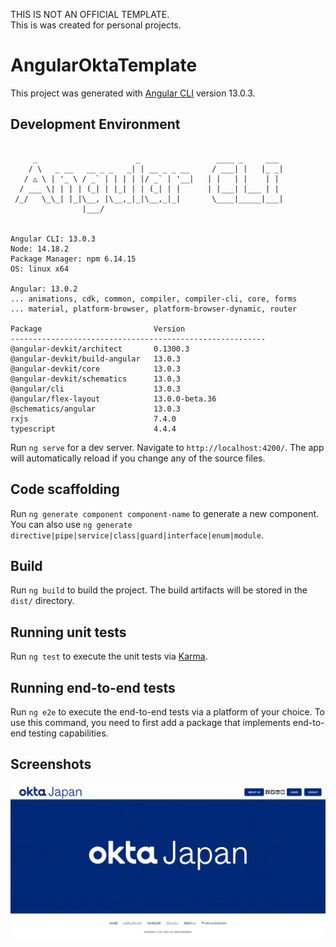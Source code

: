 THIS IS NOT AN OFFICIAL TEMPLATE.  
This is was created for personal projects.

# AngularOktaTemplate

This project was generated with [Angular CLI](https://github.com/angular/angular-cli) version 13.0.3.

## Development Environment
```

     _                      _                 ____ _     ___
    / \   _ __   __ _ _   _| | __ _ _ __     / ___| |   |_ _|
   / △ \ | '_ \ / _` | | | | |/ _` | '__|   | |   | |    | |
  / ___ \| | | | (_| | |_| | | (_| | |      | |___| |___ | |
 /_/   \_\_| |_|\__, |\__,_|_|\__,_|_|       \____|_____|___|
                |___/


Angular CLI: 13.0.3
Node: 14.18.2
Package Manager: npm 6.14.15
OS: linux x64

Angular: 13.0.2
... animations, cdk, common, compiler, compiler-cli, core, forms
... material, platform-browser, platform-browser-dynamic, router

Package                         Version
---------------------------------------------------------
@angular-devkit/architect       0.1300.3
@angular-devkit/build-angular   13.0.3
@angular-devkit/core            13.0.3
@angular-devkit/schematics      13.0.3
@angular/cli                    13.0.3
@angular/flex-layout            13.0.0-beta.36
@schematics/angular             13.0.3
rxjs                            7.4.0
typescript                      4.4.4
```

Run `ng serve` for a dev server. Navigate to `http://localhost:4200/`. The app will automatically reload if you change any of the source files.

## Code scaffolding

Run `ng generate component component-name` to generate a new component. You can also use `ng generate directive|pipe|service|class|guard|interface|enum|module`.

## Build

Run `ng build` to build the project. The build artifacts will be stored in the `dist/` directory.

## Running unit tests

Run `ng test` to execute the unit tests via [Karma](https://karma-runner.github.io).

## Running end-to-end tests

Run `ng e2e` to execute the end-to-end tests via a platform of your choice. To use this command, you need to first add a package that implements end-to-end testing capabilities.

## Screenshots
<img src="/Capture.PNG" alt="drawing" width="600"/>

